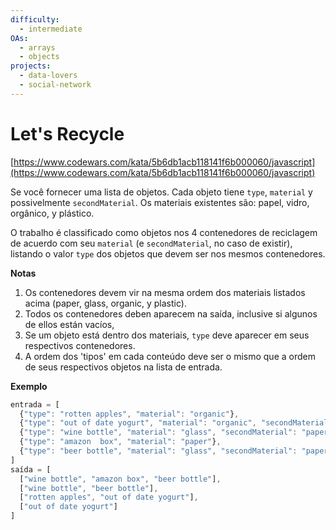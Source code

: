 ```yaml
---
difficulty:
  - intermediate
OAs:
  - arrays
  - objects
projects:
  - data-lovers
  - social-network
---
```


# Let's Recycle

[https://www.codewars.com/kata/5b6db1acb118141f6b000060/javascript](https://www.codewars.com/kata/5b6db1acb118141f6b000060/javascript)

Se você fornecer uma lista de objetos. Cada objeto tiene `type`, `material` y
possivelmente `secondMaterial`. Os materiais existentes são: papel, vidro,
orgânico, y plástico.

O trabalho é classificado como objetos nos 4 contenedores de reciclagem de
acuerdo com seu `material` (e `secondMaterial`, no caso de existir), listando o
valor `type` dos objetos que devem ser nos mesmos contenedores.

__Notas__

1. Os contenedores devem vir na mesma ordem dos materiais listados acima
(paper, glass, organic, y plastic).
2. Todos os contenedores deben aparecem na saída, inclusive si algunos de
ellos están vacíos,
3. Se um objeto está dentro dos materiais, `type` deve aparecer em seus
respectivos contenedores.
4. A ordem dos 'tipos' em cada conteúdo deve ser o mismo que a ordem de seus
respectivos objetos na lista de entrada.

__Exemplo__

```js
entrada = [
  {"type": "rotten apples", "material": "organic"},
  {"type": "out of date yogurt", "material": "organic", "secondMaterial": "plastic"},
  {"type": "wine bottle", "material": "glass", "secondMaterial": "paper"},
  {"type": "amazon  box", "material": "paper"},
  {"type": "beer bottle", "material": "glass", "secondMaterial": "paper"}
]
saída = [
  ["wine bottle", "amazon box", "beer bottle"],
  ["wine bottle", "beer bottle"],
  ["rotten apples", "out of date yogurt"],
  ["out of date yogurt"]
]
```
